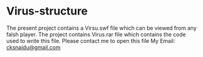# Virus-structure
The present project contains a Virsu.swf file which can be viewed from any falsh player. 
The project contains Virus.rar file which contains the code used to write this file. 
Please contact me to open this file 
My Email: cksnaidu@gmail.com
